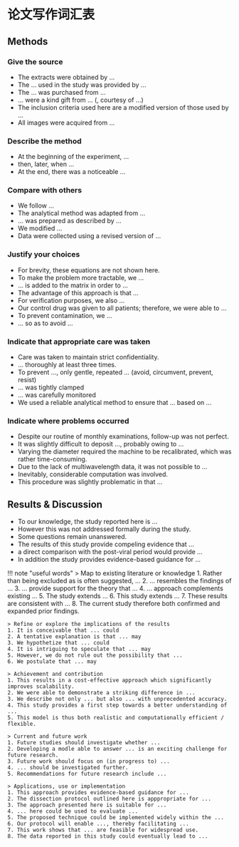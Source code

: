 # 论文写作词汇表

## Methods

### Give the source
- The extracts were obtained by ...
- The ... used in the study was provided by ...
- The ... was purchased from ...
- ... were a kind gift from ...  (, courtesy of ...)
- The inclusion criteria used here are a modified version of those used by ...
- All images were acquired from ...

### Describe the method
- At the beginning of the experiment, ...
- then, later, when ...
- At the end, there was a noticeable ...
  


### Compare with others
- We follow ...
- The analytical method was adapted from ...
- ... was prepared as described by ...
- We modified ...
- Data were collected using a revised version of ...

### Justify your choices
- For brevity, these equations are not shown here.
- To make the problem more tractable, we ...
- ... is added to the matrix in order to ...
- The advantage of this approach is that ...
- For verification purposes, we also ...
- Our control drug was given to all patients; therefore, we were able to ...
- To prevent contamination, we ...
- ... so as to avoid ...

### Indicate that appropriate care was taken
- Care was taken to maintain strict confidentiality.
- ... thoroughly at least three times.
- To prevent ..., only gentle, repeated ... (avoid, circumvent, prevent, resist)
- ... was tightly clamped
- ... was carefully monitored
- We used a reliable analytical method to ensure that ... based on ...

### Indicate where problems occurred
- Despite our routine of monthly examinations, follow-up was not perfect.
- It was slightly difficult to deposit ..., probably owing to ...
- Varying the diameter required the machine to be recalibrated, which was rather time-consuming.
- Due to the lack of multiwavelength data, it was not possible to ...
- Inevitably, considerable computation was involved.
- This procedure was slightly problematic in that ...

## Results & Discussion
- To our knowledge, the study reported here is ...
- However this was not addressed formally during the study.
- Some questions remain unanswered.
- The results of this study provide compeling evidence that ...
- a direct comparison with the post-viral period would provide ...
- In addition the study provides evidence-based guidance for ...

<!-- prettier-ignore-start -->
!!! note "useful words"
    > Map to existing literature or knowledge
    1. Rather than being excluded as is often suggested, ...
    2. ... resembles the findings of ...
    3. ... provide support for the theory that ...
    4. ... approach complements existing ...
    5. The study extends ...
    6. This study extends ...
    7. These results are consistent with ...
    8. The current study therefore both confirmed and expanded prior findings.

    > Refine or explore the implications of the results
    1. It is conceivable that ... could
    2. A tentative explanation is that ... may
    3. We hypothetize that ... could
    4. It is intriguing to speculate that ... may
    5. However, we do not rule out the possibility that ...
    6. We postulate that ... may

    > Achievement and contribution
    1. This results in a cost-effective approach which significantly improves scalability.
    2. We were able to demonstrate a striking difference in ...
    3. We describe not only ... but also ... with unprecedented accuracy.
    4. This study provides a first step towards a better understanding of ...
    5. This model is thus both realistic and computationally efficient / flexible.

    > Current and future work
    1. Future studies should investigate whether ...
    2. Developing a modle able to answer ... is an exciting challenge for future research.
    3. Future work should focus on (in progress to) ...
    4. ... should be investigated further.
    5. Recommendations for future research include ...

    > Applications, use or implementation
    1. This approach provides evidence-based guidance for ...
    2. The dissection protocol outlined here is apppropriate for ...
    3. The approach presented here is suitable for ...
    4. ... here could be used to evaluate ...
    5. The proposed technique could be implemented widely within the ...
    6. Our protocol will enable ..., thereby facilitating ...
    7. This work shows that ... are feasible for widespread use.
    8. The data reported in this study could eventually lead to ...
<!-- prettier-ignore-end -->